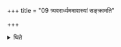 +++
title = "09 त्र्यवरार्ध्यममावास्यां सङ्क्रामति"

+++

<details><summary>थिते</summary>

9. He passes over the New-moon (rite) at least for three times.
</details>
